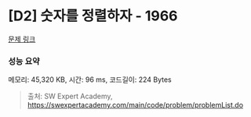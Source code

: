 # [D2] 숫자를 정렬하자 - 1966 

[문제 링크](https://swexpertacademy.com/main/code/problem/problemDetail.do?contestProbId=AV5PrmyKAWEDFAUq) 

### 성능 요약

메모리: 45,320 KB, 시간: 96 ms, 코드길이: 224 Bytes



> 출처: SW Expert Academy, https://swexpertacademy.com/main/code/problem/problemList.do